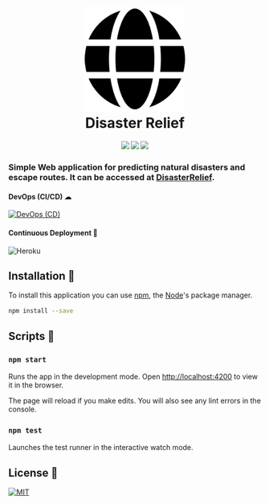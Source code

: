 <h1 align="center">
	<img src="dist/img/logo.svg?sanitize=true" alt="DisasterRelief" width="200">
	<br>
	Disaster Relief
</h1>
<h4 align="center">
	<img src="https://forthebadge.com/images/badges/made-with-javascript.svg"/>
	<img src="https://forthebadge.com/images/badges/uses-html.svg"/>
    <img src="https://forthebadge.com/images/badges/uses-css.svg"/>
</h4>

### Simple Web application for predicting natural disasters and escape routes. It can be accessed at [DisasterRelief](https://disaster-relief-web.herokuapp.com).

#### DevOps (CI/CD) ☁

[![DevOps (CD)](<https://github.com/robertene1994/disaster-relief/workflows/DevOps%20(CD)/badge.svg>)](https://github.com/robertene1994/disaster-relief/actions?query=workflow%3A%22DevOps+%28CD%29%22)

#### Continuous Deployment 🚀

![Heroku](https://heroku-badge.herokuapp.com/?app=disaster-relief-web)

## Installation 🔧

To install this application you can use [npm](https://www.npmjs.com/), the [Node](https://nodejs.org/)'s package manager.

```bash
npm install --save
```

## Scripts 📜

### `npm start`

Runs the app in the development mode.
Open [http://localhost:4200](http://localhost:4200) to view it in the browser.

The page will reload if you make edits.
You will also see any lint errors in the console.

### `npm test`

Launches the test runner in the interactive watch mode.

## License 🔑

[![MIT](https://badges.frapsoft.com/os/mit/mit.svg?v=102)](LICENSE)
